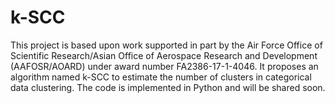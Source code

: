 # k-SCC
This project is based upon work supported in part by the Air Force Office of Scientific Research/Asian Office of Aerospace Research and Development (AAFOSR/AOARD) under award number FA2386-17-1-4046.
It proposes an algorithm named k-SCC to estimate the number of clusters in categorical data clustering.
The code is implemented in Python and will be shared soon.
